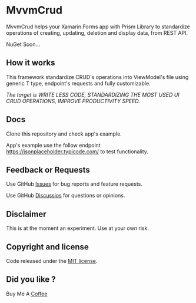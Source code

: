 # MvvmCrud
MvvmCrud helps your Xamarin.Forms app with Prism Library to standardize operations of creating, updating, deletion and display data, from REST API.

NuGet Soon...


## How it works

This framework standardize CRUD's operations into ViewModel's file using generic T type, endpoint's requests and fully customizable.

*The target is WRITE LESS CODE, STANDARDIZING THE MOST USED UI CRUD OPERATIONS, IMPROVE PRODUCTIVITY SPEED.*




## Docs

Clone this repository and check app's example. 

App's example use the follow endpoint https://jsonplaceholder.typicode.com/ to test functionality.

## Feedback or Requests
Use GitHub [Issues](https://github.com/giuseppenovielli/MvvmCrud/issues) for bug reports and feature requests.

Use GitHub [Discussios](https://github.com/giuseppenovielli/MvvmCrud/discussions) for questions or opinions.


## Disclaimer

This is at the moment an experiment. Use at your own risk.

## Copyright and license
Code released under the [MIT license](https://opensource.org/licenses/MIT).

## Did you like ?
Buy Me A [Coffee](https://www.buymeacoffee.com/giuseppeDev)

